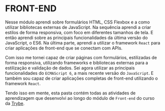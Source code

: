 # FRONT-END

Nesse módulo aprendi sobre formulários HTML, CSS Flexbox e a como utilizar bibliotecas externas de JavaScript. Na sequência aprendi a criar estilos de forma responsiva, com foco em diferentes tamanhos de tela. E então aprendi sobre as principais funcionalidades da última versão do JavaScript, o ES6. Na última parte, aprendi a utilizar o framework `React` para criar aplicações de front-end que se conectam com APIs.

Com isso me tornei capaz de criar páginas com formulários, estilizadas de forma responsiva, utilizando frameworks e bibliotecas externas para a estilização e validação de dados. Sei agora utilizar as principais funcionalidades do `ECMAScript 6`, a mais recente versão do `JavaScript`. E também sou capaz de criar aplicações completas de front-end utilizando o framework `React`.

Tendo isso em mente, esta pasta contém todas as atividades de aprendizagem que desenvolvi ao longo do módulo de `Front-end` do curso da [Trybe](https://www.betrybe.com/).
